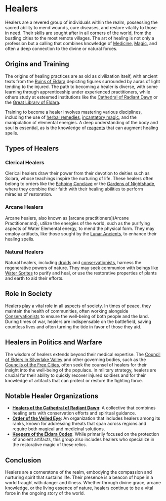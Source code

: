 # Healers

Healers are a revered group of individuals within the realm, possessing the sacred ability to mend wounds, cure diseases, and restore vitality to those in need. Their skills are sought after in all corners of the world, from the bustling cities to the most remote villages. The art of healing is not only a profession but a calling that combines knowledge of [Medicine](Medicine.md), [Magic](Magic.md), and often a deep connection to the divine or natural forces.

## Origins and Training

The origins of healing practices are as old as civilization itself, with ancient texts from the [Ruins of Eldara](Ruins%20of%20Eldara.md) depicting figures surrounded by auras of light tending to the injured. The path to becoming a healer is diverse, with some learning through apprenticeship under experienced practitioners, while others study at esteemed institutions like the [Cathedral of Radiant Dawn](Cathedral%20of%20Radiant%20Dawn.md) or the [Great Library of Eldara](Great%20Library%20of%20Eldara.md).

Training to become a healer involves mastering various disciplines, including the use of [herbal remedies](Herbs.md), [incantatory magic](Incantations.md), and the manipulation of elemental energies. A deep understanding of the body and soul is essential, as is the knowledge of [reagents](Reagents.md) that can augment healing spells.

## Types of Healers

### Clerical Healers

Clerical healers draw their power from their devotion to deities such as Solara, whose teachings inspire the nurturing of life. These healers often belong to orders like the [Echoing Conclave](Echoing%20Conclave.md) or the [Gardens of Nightshade](Gardens%20of%20Nightshade.md), where they combine their faith with their healing abilities to perform miracles of restoration.

### Arcane Healers

Arcane healers, also known as [arcane practitioners](Arcane Practitioner.md), utilize the energies of the world, such as the purifying aspects of Water Elemental energy, to mend the physical form. They may employ artifacts, like those sought by the [Lunar Ancients](Lunar%20Ancients.md), to enhance their healing spells.

### Natural Healers

Natural healers, including [druids](Druid.md) and [conservationists](Conservationists.md), harness the regenerative powers of nature. They may seek communion with beings like [Water Sprites](Water%20Sprites.md) to purify and heal, or use the restorative properties of plants and earth to aid their efforts.

## Role in Society

Healers play a vital role in all aspects of society. In times of peace, they maintain the health of communities, often working alongside [Conservationists](Conservationists.md) to ensure the well-being of both people and the land. During times of war, healers are indispensable on the battlefield, saving countless lives and often turning the tide in favor of those they aid.

## Healers in Politics and Warfare

The wisdom of healers extends beyond their medical expertise. The [Council of Elders in Silverlake Valley](Council%20of%20Elders%20in%20Silverlake%20Valley.md) and other governing bodies, such as the [Councils of the Free Cities](Councils%20of%20the%20Free%20Cities.md), often seek the counsel of healers for their insight into the well-being of the populace. In military strategy, healers are crucial for their ability to quickly recover injured soldiers and for their knowledge of artifacts that can protect or restore the fighting force.

## Notable Healer Organizations

- **[Healers of the Cathedral of Radiant Dawn](Healers%20of%20the%20Cathedral%20of%20Radiant%20Dawn.md)**: A collective that combines healing arts with conservation efforts and spiritual guidance.
- **[Order of the Veiled Eye](Order%20of%20the%20Veiled%20Eye.md)**: An organization that includes healers among its ranks, known for addressing threats that span across regions and require both magical and medicinal solutions.
- **[Keepers of the Eldara Codex](Keepers%20of%20the%20Eldara%20Codex.md)**: While primarily focused on the protection of ancient artifacts, this group also includes healers who specialize in the restorative magic of these relics.

## Conclusion

Healers are a cornerstone of the realm, embodying the compassion and nurturing spirit that sustains life. Their presence is a beacon of hope in a world fraught with danger and illness. Whether through divine grace, arcane knowledge, or the living essence of nature, healers continue to be a vital force in the ongoing story of the world.